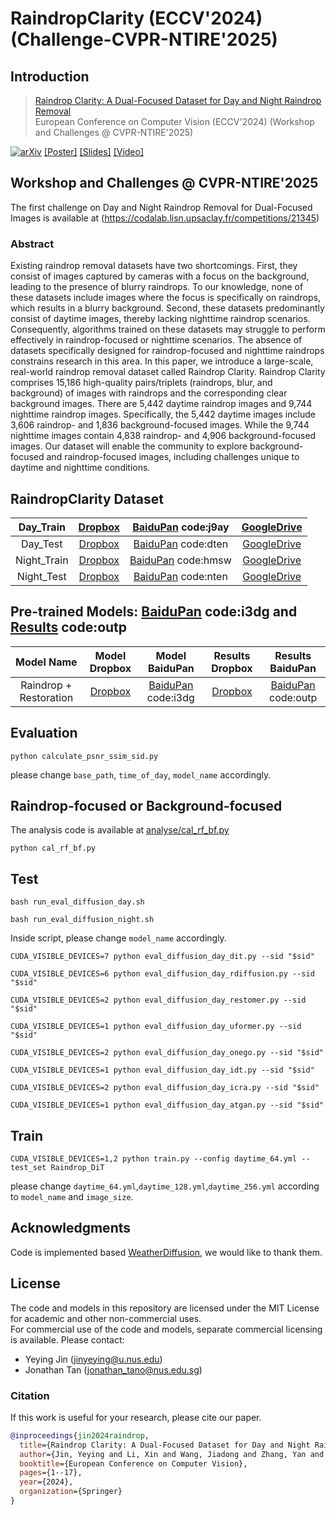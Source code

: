 # RaindropClarity (ECCV'2024) (Challenge-CVPR-NTIRE'2025)

## Introduction
> [Raindrop Clarity: A Dual-Focused Dataset for Day and Night Raindrop Removal](https://arxiv.org/abs/2407.16957)<br>
> European Conference on Computer Vision (ECCV'2024) (Workshop and Challenges @ CVPR-NTIRE'2025)
> 
[![arXiv](https://img.shields.io/badge/arXiv-Paper-<COLOR>.svg)](https://arxiv.org/abs/2407.16957)
[[Poster]](https://github.com/jinyeying/RaindropClarity/blob/main/poster_slides/RaindropClarity_poster.pdf) 
[[Slides]](https://github.com/jinyeying/RaindropClarity/blob/main/poster_slides/RaindropClarity_PPT.pdf) 
[[Video]](https://www.youtube.com/watch?v=LSGvCuT46XU)

## Workshop and Challenges @ CVPR-NTIRE'2025
The first challenge on Day and Night Raindrop Removal for Dual-Focused Images is available at (https://codalab.lisn.upsaclay.fr/competitions/21345)

### Abstract
 Existing raindrop removal datasets have two shortcomings. First, they consist of images captured by cameras with a focus on the background, leading to the presence of blurry raindrops. To our knowledge, none of these datasets include images where the focus is specifically on raindrops, which results in a blurry background. Second, these datasets predominantly consist of daytime images, thereby lacking nighttime raindrop scenarios. Consequently, algorithms trained on these datasets may struggle to perform effectively in raindrop-focused or nighttime scenarios. The absence of datasets specifically designed for raindrop-focused and nighttime raindrops constrains research in this area. In this paper, we introduce a large-scale, real-world raindrop removal dataset called Raindrop Clarity. Raindrop Clarity comprises 15,186 high-quality pairs/triplets (raindrops, blur, and background) of images with raindrops and the corresponding clear background images. There are 5,442 daytime raindrop images and 9,744 nighttime raindrop images. Specifically, the 5,442 daytime images include 3,606 raindrop- and 1,836 background-focused images. While the 9,744 nighttime images contain 4,838 raindrop- and 4,906 background-focused images. Our dataset will enable the community to explore background-focused and raindrop-focused images, including challenges unique to daytime and nighttime conditions. 

## RaindropClarity Dataset
 |Day_Train   |[Dropbox](https://www.dropbox.com/scl/fi/qes7r934c10qzb21funoj/DayRainDrop_Train.zip?rlkey=bdqa53wgvmhj9x1yf40q0c1p7&st=4taffjkx&dl=0) | [BaiduPan](https://pan.baidu.com/s/1-vwhYA7jEDPAYHlznhcHCA?pwd=j9ay) code:j9ay |[GoogleDrive](https://drive.google.com/file/d/1lHOumI4wDsJfgGnDPOCXM6h_C1F5ZQEA/view?usp=sharing)|
 |:-----------:| :-----------: | :-----------: |:-----------: |
 |Day_Test|[Dropbox](https://www.dropbox.com/scl/fi/ft0pvf8pdkueedxp9068n/DayRainDrop_Test_woGT.zip?rlkey=jneh1i9no2iedyttv6514jcen&st=jnsnyslw&dl=0)|[BaiduPan](https://pan.baidu.com/s/1np_4nM19-czzW3Pe3JjMsQ?pwd=dten) code:dten|[GoogleDrive](https://drive.google.com/file/d/1v-0oJYxyaRnaOLbrcydZF5juI8XMQthc/view?usp=sharing)|
 |Night_Train|[Dropbox](https://www.dropbox.com/scl/fi/cw3ji53qxy18sepuk6wcp/NightRainDrop_Train.zip?rlkey=r2yn224ryek9wxkbchedeg13j&st=jzo93x80&dl=0)| [BaiduPan](https://pan.baidu.com/s/13x6-UzqxaJG7tKv2WMyMuQ?pwd=hmsw) code:hmsw| [GoogleDrive](https://drive.google.com/file/d/1_ruwsBCzbOEkpqcqHIeKoyCg6P2Sxclr/view?usp=sharing)|
 |Night_Test|[Dropbox](https://www.dropbox.com/scl/fi/9y496nqvcuqh8sis24h1e/NightRainDrop_Test_woGT.zip?rlkey=6jcid5v1gjtk0u9o1gcrrliuu&st=4k95zm81&dl=0)|[BaiduPan](https://pan.baidu.com/s/110YZN6QfYLbiMYxr3gN6tQ?pwd=nten) code:nten|[GoogleDrive](https://drive.google.com/file/d/1TaYnMhO79LmGoGDbmaeaCloLlIP4geKs/view?usp=sharing)|


## Pre-trained Models: [BaiduPan](https://pan.baidu.com/s/1tzJX--WD7YsYbpc9nGBQ0w?pwd=i3dg) code:i3dg and [Results](https://pan.baidu.com/s/1kVxJK0HgSDe5pglQ2uTj3A?pwd=outp) code:outp
| Model Name | Model Dropbox | Model BaiduPan | Results Dropbox | Results BaiduPan |
| :----: | :-----------: | :----------: |:---------------: |  :----------: |
| Raindrop + Restoration| [Dropbox](https://www.dropbox.com/scl/fo/oy0s69m4jienlvjpu52wi/ACnxDbcyX2K0trBdEJa4DdQ?rlkey=jn0wkbaf8d4xv8rqixhhuhymy&dl=0) | [BaiduPan](https://pan.baidu.com/s/1tzJX--WD7YsYbpc9nGBQ0w?pwd=i3dg) code:i3dg| [Dropbox]() | [BaiduPan](https://pan.baidu.com/s/1kVxJK0HgSDe5pglQ2uTj3A?pwd=outp) code:outp|  

## Evaluation
```
python calculate_psnr_ssim_sid.py
```
please change `base_path`, `time_of_day`, `model_name` accordingly.

## Raindrop-focused or Background-focused
The analysis code is available at [analyse/cal_rf_bf.py](https://github.com/jinyeying/RaindropClarity/blob/main/analyse/cal_rf_bf.py)
```
python cal_rf_bf.py
```

## Test
```
bash run_eval_diffusion_day.sh
```
```
bash run_eval_diffusion_night.sh
```
Inside script, please change `model_name` accordingly. 
```
CUDA_VISIBLE_DEVICES=7 python eval_diffusion_day_dit.py --sid "$sid"
```
```
CUDA_VISIBLE_DEVICES=6 python eval_diffusion_day_rdiffusion.py --sid "$sid"
```
```
CUDA_VISIBLE_DEVICES=2 python eval_diffusion_day_restomer.py --sid "$sid"
```
```
CUDA_VISIBLE_DEVICES=1 python eval_diffusion_day_uformer.py --sid "$sid"
```
```
CUDA_VISIBLE_DEVICES=2 python eval_diffusion_day_onego.py --sid "$sid"
```
```
CUDA_VISIBLE_DEVICES=1 python eval_diffusion_day_idt.py --sid "$sid"
```
```
CUDA_VISIBLE_DEVICES=2 python eval_diffusion_day_icra.py --sid "$sid"
```
```
CUDA_VISIBLE_DEVICES=1 python eval_diffusion_day_atgan.py --sid "$sid"
```

## Train
```
CUDA_VISIBLE_DEVICES=1,2 python train.py --config daytime_64.yml --test_set Raindrop_DiT
```
please change `daytime_64.yml`,`daytime_128.yml`,`daytime_256.yml` according to `model_name` and `image_size`.

## Acknowledgments
Code is implemented based [WeatherDiffusion](https://github.com/IGITUGraz/WeatherDiffusion), we would like to thank them.

## License
The code and models in this repository are licensed under the MIT License for academic and other non-commercial uses.<br>
For commercial use of the code and models, separate commercial licensing is available. Please contact:
- Yeying Jin (jinyeying@u.nus.edu)
- Jonathan Tan (jonathan_tano@nus.edu.sg)

### Citation
If this work is useful for your research, please cite our paper. 
```BibTeX
@inproceedings{jin2024raindrop,
  title={Raindrop Clarity: A Dual-Focused Dataset for Day and Night Raindrop Removal},
  author={Jin, Yeying and Li, Xin and Wang, Jiadong and Zhang, Yan and Zhang, Malu},
  booktitle={European Conference on Computer Vision},
  pages={1--17},
  year={2024},
  organization={Springer}
}
```

